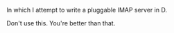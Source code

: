 In which I attempt to write a pluggable IMAP server in D.

Don't use this. You're better than that.
